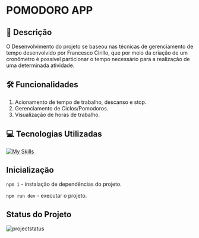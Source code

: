 # POMODORO APP

## 📝 Descrição

O Desenvolvimento do projeto se baseou nas técnicas de gerenciamento de tempo desenvolvido por
Francesco Cirillo, que por meio da criação de um cronômetro é possível particionar o tempo necessário
para a realização de uma determinada atividade.

## 🛠️ Funcionalidades

1. Acionamento de tempo de trabalho, descanso e stop.
2. Gerenciamento de Ciclos/Pomodoros.
3. Visualização de horas de trabalho.

## 💻 Tecnologias Utilizadas

[![My Skills](https://skillicons.dev/icons?i=typescript,react,html,css,vite)](https://skillicons.dev)

## Inicialização

``` npm i ``` - instalação de dependências do projeto.

``` npm run dev ``` - executar o projeto.

## Status do Projeto

<img alt="projectstatus" src="https://img.shields.io/badge/Status do Projeto-Finalizado-brightgreen">
